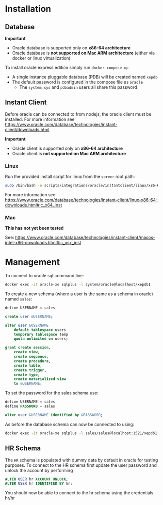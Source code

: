 # Installation

## Database

**Important**
- Oracle database is supported only on **x86-64 architecture**
- Oracle database is **not supported on Mac ARM architecture** (either via docker or linux virtualization)

To install oracle express edition simply run `docker-compose up`

- A single instance pluggable database (PDB) will be created named `xepdb`
- The default password is configured in the compose file as `oracle`
  - The `system`, `sys` and `pdbadmin` users all share this password

## Instant Client 

Before oracle can be connected to from nodejs, the oracle client must be installed.
For more information see https://www.oracle.com/database/technologies/instant-client/downloads.html

**Important**
- Oracle client is supported only on **x86-64 architecture**
- Oracle client is **not supported on Mac ARM architecture** 

### Linux
Run the provided install script for linux from the `server` root path:

```bash
sudo /bin/bash -e scripts/integrations/oracle/instantclient/linux/x86-64/install.sh
```
For more information see: https://www.oracle.com/database/technologies/instant-client/linux-x86-64-downloads.html#ic_x64_inst

### Mac 
**This has not yet been tested**

See: https://www.oracle.com/database/technologies/instant-client/macos-intel-x86-downloads.html#ic_osx_inst

# Management
To connect to oracle sql command line:

```bash
docker exec -it oracle-xe sqlplus -l system/oracle@localhost/xepdb1
```

To create a new schema (where a user is the same as a schema in oracle) named `sales`:

```sql
define USERNAME = sales

create user &USERNAME;

alter user &USERNAME
    default tablespace users
    temporary tablespace temp
    quota unlimited on users;

grant create session,
    create view,
    create sequence,
    create procedure,
    create table,
    create trigger,
    create type,
    create materialized view
    to &USERNAME;
```

To set the password for the sales schema use: 

```sql
define USERNAME = sales
define PASSWORD = sales

alter user &USERNAME identified by &PASSWORD;
```

As before the database schema can now be connected to using:
```bash
docker exec -it oracle-xe sqlplus -l sales/sales@localhost:1521/xepdb1
```

## HR Schema

The `HR` schema is populated with dummy data by default in oracle for testing purposes. 
To connect to the HR schema first update the user password and unlock the account by performing
```sql
ALTER USER hr ACCOUNT UNLOCK;
ALTER USER hr IDENTIFIED BY hr;
```
You should now be able to connect to the hr schema using the credentials hr/hr

